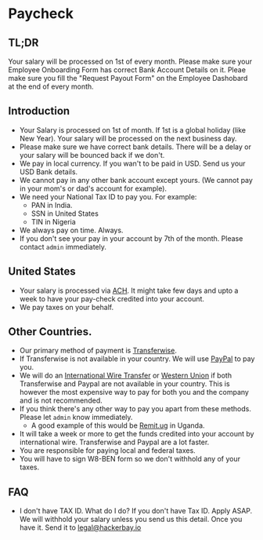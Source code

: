 # Paycheck


## TL;DR

Your salary will be processed on 1st of every month. Please make sure your Employee Onboarding Form has correct Bank Account Details on it. Pleae make sure you fill the "Request Payout Form" on the Employee Dashobard at the end of every month. 

## Introduction

- Your Salary is processed on 1st of month. If 1st is a global holiday (like New Year). Your salary will be processed on the next business day.
- Please make sure we have correct bank details. There will be a delay or your salary will be bounced back if we don't.
- We pay in local currency. If you wan't to be paid in USD. Send us your USD Bank details. 
- We cannot pay in any other bank account except yours. (We cannot pay in your mom's or dad's account for example).
- We need your National Tax ID to pay you. For example:
  - PAN in India.
  - SSN in United States
  - TIN in Nigeria
- We always pay on time. Always.
- If you don't see your pay in your account by 7th of the month. Please contact `admin` immediately.

## United States

- Your salary is processed via [ACH](https://en.wikipedia.org/wiki/Automated_Clearing_House). It might take few days and upto a week to have your pay-check credited into your account.
- We pay taxes on your behalf.


## Other Countries.

- Our primary method of payment is [Transferwise](https://www.transferwise.com).
- If Transferwise is not available in your country. We will use [PayPal](https://paypal.com) to pay you.
- We will do an [International Wire Transfer](https://www.bankofamerica.com/foreign-exchange/wire-transfer.go) or [Western Union](https://westernunion.com/) if both Transferwise and Paypal are not available in your country. This is however the most expensive way to pay for both you and the company and is not recommended.
- If you think there's any other way to pay you apart from these methods. Please let `admin` know immediately.
  - A good example of this would be [Remit.ug](https://remit.ug) in Uganda.
- It will take a week or more to get the funds credited into your account by international wire. Transferwise and Paypal are a lot faster.
- You are responsible for paying local and federal taxes.
 - You will have to sign W8-BEN form so we don't withhold any of your taxes. 


## FAQ

- I don't have TAX ID. What do I do?
  If you don't have Tax ID. Apply ASAP. We will withhold your salary unless you send us this detail. Once you have it. Send it to legal@hackerbay.io 
